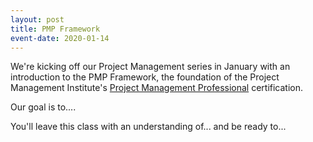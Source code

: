 ```yaml
---
layout: post
title: PMP Framework
event-date: 2020-01-14
---
```


We're kicking off our Project Management series in January with an introduction to the PMP Framework, the foundation of the Project Management Institute's [Project Management Professional](https://www.pmi.org/certifications/types/project-management-pmp) certification.

Our goal is to....

You'll leave this class with an understanding of... and be ready to...
